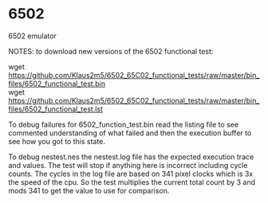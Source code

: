 # 6502
6502 emulator

NOTES: to download new versions of the 6502 functional test:

wget https://github.com/Klaus2m5/6502_65C02_functional_tests/raw/master/bin_files/6502_functional_test.bin
<br>
wget https://github.com/Klaus2m5/6502_65C02_functional_tests/raw/master/bin_files/6502_functional_test.lst
<br>

<p>
To debug failures for 6502_function_test.bin read the listing file to see commented understanding of what
failed and then the execution buffer to see how you got to this state.

<p>
To debug nestest.nes the nestest.log file has the expected execution trace and values. The test will stop
if anything here is incorrect including cycle counts. The cycles in the log file are based on 341 pixel clocks
which is 3x the speed of the cpu. So the test multiplies the current total count by 3 and mods 341 to get the
value to use for comparison.
